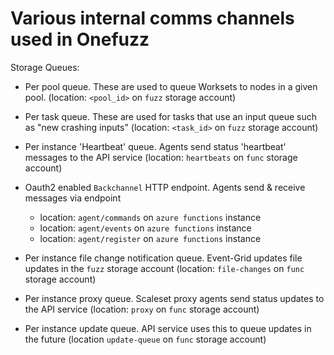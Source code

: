 # Various internal comms channels used in Onefuzz

Storage Queues:

* Per pool queue. These are used to queue Worksets to nodes in a given pool.
  (location: `<pool_id>` on `fuzz` storage account)

* Per task queue. These are used for tasks that use an input queue such as "new
  crashing inputs" (location: `<task_id>` on `fuzz` storage account)

* Per instance 'Heartbeat' queue. Agents send status 'heartbeat' messages to the
  API service (location: `heartbeats` on `func` storage account)

* Oauth2 enabled `Backchannel` HTTP endpoint. Agents send & receive messages via
  endpoint

  * location: `agent/commands` on `azure functions` instance
  * location: `agent/events` on `azure functions` instance
  * location: `agent/register` on `azure functions` instance

* Per instance file change notification queue. Event-Grid updates file updates
  in the `fuzz` storage account (location: `file-changes` on `func` storage
  account)

* Per instance proxy queue. Scaleset proxy agents send status updates to the API
  service (location: `proxy` on `func` storage account)

* Per instance update queue. API service uses this to queue updates in the
  future (location `update-queue` on `func` storage account)
